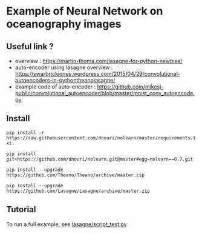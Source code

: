 Example of Neural Network on oceanography images
================================================

Useful link ?
-------------

* overview : https://martin-thoma.com/lasagne-for-python-newbies/
* auto-encoder using lasagne overview : https://swarbrickjones.wordpress.com/2015/04/29/convolutional-autoencoders-in-pythontheanolasagne/
* example code of auto-encoder : https://github.com/mikesj-public/convolutional_autoencoder/blob/master/mnist_conv_autoencode.py

Install
-------
`pip install -r https://raw.githubusercontent.com/dnouri/nolearn/master/requirements.txt`

`pip install git+https://github.com/dnouri/nolearn.git@master#egg=nolearn==0.7.git`

`pip install --upgrade https://github.com/Theano/Theano/archive/master.zip`

`pip install --upgrade https://github.com/Lasagne/Lasagne/archive/master.zip`

Tutorial
--------
To run a full example, see  [lasagne/script_test.py](lasagne/script_test.py)